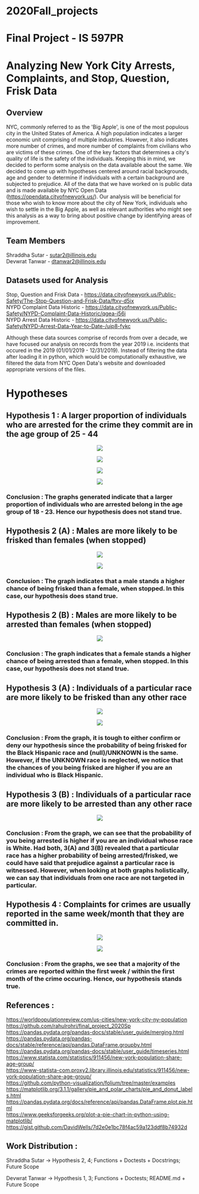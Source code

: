 # 2020Fall_projects
# Final Project - IS 597PR
# Analyzing New York City Arrests, Complaints, and Stop, Question, Frisk Data

## Overview

NYC, commonly referred to as the 'Big Apple', is one of the most populous city in the United States of America. A high population indicates a larger economic unit comprising of multiple industries. However, it also indicates more number of crimes, and more number of complaints from civilians who are victims of these crimes. One of the key factors that determines a city's quality of life is the safety of the individuals. Keeping this in mind, we decided to perform some analysis on the data available about the same. We decided to come up with hypotheses centered around racial backgrounds, age and gender to determine if individuals with a certain background are subjected to prejudice. All of the data that we have worked on is public data and is made available by NYC Open Data (https://opendata.cityofnewyork.us/). Our analysis will be beneficial for those who wish to know more about the city of New York, individuals who wish to settle in the Big Apple, as well as relevant authorities who might see this analysis as a way to bring about positive change by identifying areas of improvement.

## Team Members
Shraddha Sutar - sutar2@illinois.edu</br>
Devwrat Tanwar - dtanwar2@illinois.edu

## Datasets used for Analysis
Stop, Question and Frisk Data - https://data.cityofnewyork.us/Public-Safety/The-Stop-Question-and-Frisk-Data/ftxv-d5ix </br>
NYPD Complaint Data Historic - https://data.cityofnewyork.us/Public-Safety/NYPD-Complaint-Data-Historic/qgea-i56i </br>
NYPD Arrest Data Historic - https://data.cityofnewyork.us/Public-Safety/NYPD-Arrest-Data-Year-to-Date-/uip8-fykc </br>

Although these data sources comprise of records from over a decade, we have focused our analysis on records from the year 2019 i.e. incidents that occured in the 2019 (01/01/2019 - 12/31/2019). Instead of filtering the data after loading it in python, which would be computationally exhaustive, we filtered the data from NYC Open Data's website and downloaded appropriate versions of the files.

# Hypotheses

## Hypothesis 1 : A larger proportion of individuals who are arrested for the crime they commit are in the age group of 25 - 44

<p align="center">
  <img src="https://github.com/devwrattanwar24/2020Fall_projects/blob/main/Graphs/Hyp1_VC.PNG">
</p>

<p align="center">
  <img src="https://github.com/devwrattanwar24/2020Fall_projects/blob/main/Graphs/Hyp1_NormValues.png">
</p>

<p align="center">
  <img src="https://github.com/devwrattanwar24/2020Fall_projects/blob/main/Graphs/Hyp1_PropValues.png">
</p>

<p align="center">
  <img src="https://github.com/devwrattanwar24/2020Fall_projects/blob/main/Graphs/Hyp1_PropPie.png">
</p>


### Conclusion : The graphs generated indicate that a larger proportion of individuals who are arrested belong in the age group of 18 - 23. Hence our hypothesis does not stand true.

## Hypothesis 2 (A) : Males are more likely to be frisked than females (when stopped)

<p align="center">
  <img src="https://github.com/devwrattanwar24/2020Fall_projects/blob/main/Graphs/Hyp2_VC.PNG">
</p>

<p align="center">
  <img src="https://github.com/devwrattanwar24/2020Fall_projects/blob/main/Graphs/Hyp2_A_ProbFrisk.png">
</p>

### Conclusion : The graph indicates that a male stands a higher chance of being frisked than a female, when stopped. In this case, our hypothesis does stand true. 

## Hypothesis 2 (B) : Males are more likely to be arrested than females (when stopped)

<p align="center">
  <img src="https://github.com/devwrattanwar24/2020Fall_projects/blob/main/Graphs/Hyp2_A_ProbArrest.png">
</p>

### Conclusion : The graph indicates that a female stands a higher chance of being arrested than a female, when stopped. In this case, our hypothesis does not stand true.

## Hypothesis 3 (A) : Individuals of a particular race are more likely to be frisked than any other race

<p align="center">
  <img src="https://github.com/devwrattanwar24/2020Fall_projects/blob/main/Graphs/Hyp3_A_VC_Race.PNG">
</p>

<p align="center">
  <img src="https://github.com/devwrattanwar24/2020Fall_projects/blob/main/Graphs/Hyp3_A_Prob_Arrest.png">
</p>

### Conclusion : From the graph, it is tough to either confirm or deny our hypothesis since the probability of being frisked for the Black Hispanic race and (null)/UNKNOWN is the same. However, if the UNKNOWN race is neglected, we notice that the chances of you being frisked are higher if you are an individual who is Black Hispanic. 

## Hypothesis 3 (B) : Individuals of a particular race are more likely to be arrested than any other race

<p align="center">
  <img src="https://github.com/devwrattanwar24/2020Fall_projects/blob/main/Graphs/Hyp3_B_Prob_Frisk.png">
</p>

### Conclusion : From the graph, we can see that the probability of you being arrested is higher if you are an individual whose race is White. Had both, 3(A) and 3(B) revealed that a particular race has a higher probability of being arrested/frisked, we could have said that prejudice against a particular race is witnessed. However, when looking at both graphs holistically, we can say that individuals from one race are not targeted in particular. 

## Hypothesis 4 : Complaints for crimes are usually reported in the same week/month that they are committed in. 

<p align="center">
  <img src="https://github.com/devwrattanwar24/2020Fall_projects/blob/main/Graphs/Hyp4_Week.png">
</p>


<p align="center">
  <img src="https://github.com/devwrattanwar24/2020Fall_projects/blob/main/Graphs/Hyp4_Month.png">
</p>

### Conclusion : From the graphs, we see that a majority of the crimes are reported within the first week / within the first month of the crime occuring. Hence, our hypothesis stands true.

## References :
https://worldpopulationreview.com/us-cities/new-york-city-ny-population </br>
https://github.com/rahulrohri/final_project_2020Sp </br>
https://pandas.pydata.org/pandas-docs/stable/user_guide/merging.html </br>
https://pandas.pydata.org/pandas-docs/stable/reference/api/pandas.DataFrame.groupby.html </br>
https://pandas.pydata.org/pandas-docs/stable/user_guide/timeseries.html </br>
https://www.statista.com/statistics/911456/new-york-population-share-age-group/ </br>
https://www-statista-com.proxy2.library.illinois.edu/statistics/911456/new-york-population-share-age-group/ </br>
https://github.com/python-visualization/folium/tree/master/examples </br>
https://matplotlib.org/3.1.1/gallery/pie_and_polar_charts/pie_and_donut_labels.html </br>
https://pandas.pydata.org/docs/reference/api/pandas.DataFrame.plot.pie.html </br>
https://www.geeksforgeeks.org/plot-a-pie-chart-in-python-using-matplotlib/ </br>
https://gist.github.com/DavidWells/7d2e0e1bc78f4ac59a123ddf8b74932d


## Work Distribution :

Shraddha Sutar -> Hypothesis 2, 4; Functions + Doctests + Docstrings; Future Scope

Devwrat Tanwar -> Hypothesis 1, 3; Functions +  Doctests; README.md + Future Scope
